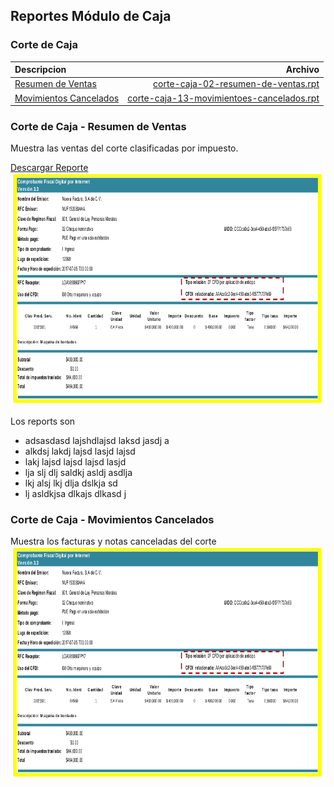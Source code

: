 ## Reportes Módulo de Caja

### Corte de Caja

|Descripcion|Archivo|
|:---|---:|
|[Resumen de Ventas](#corte-de-caja---resumen-de-ventas)  			|  [corte-caja-02-resumen-de-ventas.rpt](./files/corte-caja-02-resumen-de-ventas.rpt)
|[Movimientos Cancelados](#corte-de-caja---movimientos-cancelados)	|  [corte-caja-13-movimientoes-cancelados.rpt](./files/corte-caja-02-resumen-de-ventas.rpt)





### Corte de Caja - Resumen de Ventas

Muestra las ventas del corte clasificadas por impuesto.

[Descargar Reporte](./files/corte-caja-02-resumen-de-ventas.rpt)
![](./files/corte-caja-02-resumen-de-ventas.png)

Los reports son
- adsasdasd lajshdlajsd laksd jasdj a
- alkdsj lakdj lajsd lasjd lajsd
- lakj lajsd lajsd lajsd lasjd
- lja slj dlj saldkj asldj asdlja
- lkj alsj lkj dlja dslkja sd
- lj asldkjsa dlkajs dlkasd j





### Corte de Caja - Movimientos Cancelados

Muestra los facturas y notas canceladas del corte
![](./files/corte-caja-02-resumen-de-ventas.png)
